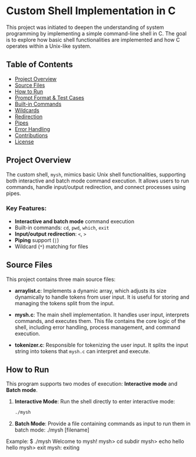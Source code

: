 # Custom Shell Implementation in C

This project was initiated to deepen the understanding of system programming by implementing a simple command-line shell in C. The goal is to explore how basic shell functionalities are implemented and how C operates within a Unix-like system.

## Table of Contents
- [Project Overview](#project-overview)
- [Source Files](#source-files)
- [How to Run](#how-to-run)
- [Prompt Format & Test Cases](#prompt-format--test-cases)
- [Built-in Commands](#built-in-commands)
- [Wildcards](#wildcards)
- [Redirection](#redirection)
- [Pipes](#pipes)
- [Error Handling](#error-handling)
- [Contributions](#contributions)
- [License](#license)

## Project Overview

The custom shell, `mysh`, mimics basic Unix shell functionalities, supporting both interactive and batch mode command execution. It allows users to run commands, handle input/output redirection, and connect processes using pipes.

### Key Features:
- **Interactive and batch mode** command execution
- Built-in commands: `cd`, `pwd`, `which`, `exit`
- **Input/output redirection**: `<`, `>`
- **Piping** support (`|`)
- Wildcard (`*`) matching for files

## Source Files

This project contains three main source files:

- **arraylist.c**: 
  Implements a dynamic array, which adjusts its size dynamically to handle tokens from user input. It is useful for storing and managing the tokens split from the input.
  
- **mysh.c**: 
  The main shell implementation. It handles user input, interprets commands, and executes them. This file contains the core logic of the shell, including error handling, process management, and command execution.
  
- **tokenizer.c**: 
  Responsible for tokenizing the user input. It splits the input string into tokens that `mysh.c` can interpret and execute.

## How to Run

This program supports two modes of execution: **Interactive mode** and **Batch mode**.

1. **Interactive Mode**:
   Run the shell directly to enter interactive mode:
   ```bash
   ./mysh

2. **Batch Mode**:
   Provide a file containing commands as input to run them in batch mode:
   ./mysh [filename]

Example:
$ ./mysh
Welcome to mysh!
mysh> cd subdir
mysh> echo hello
hello
mysh> exit
mysh: exiting






